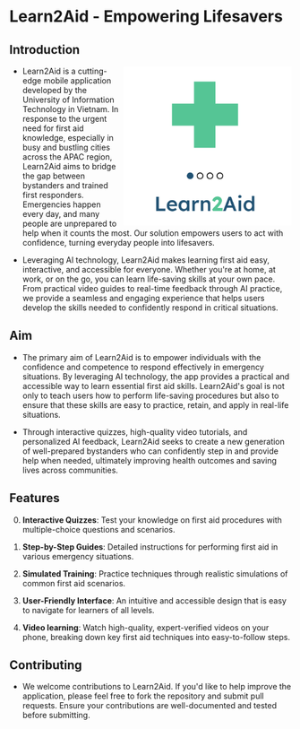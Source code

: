 # Learn2Aid - Empowering Lifesavers

## Introduction
<img align="right" src="app-logo2.png" alt="Learn2aid logo" width="300">

- Learn2Aid is a cutting-edge mobile application developed by the University of Information Technology in Vietnam. In response to the urgent need for first aid knowledge, especially in busy and bustling cities across the APAC region, Learn2Aid aims to bridge the gap between bystanders and trained first responders. Emergencies happen every day, and many people are unprepared to help when it counts the most. Our solution empowers users to act with confidence, turning everyday people into lifesavers.

- Leveraging AI technology, Learn2Aid makes learning first aid easy, interactive, and accessible for everyone. Whether you're at home, at work, or on the go, you can learn life-saving skills at your own pace. From practical video guides to real-time feedback through AI practice, we provide a seamless and engaging experience that helps users develop the skills needed to confidently respond in critical situations.



## Aim

- The primary aim of Learn2Aid is to empower individuals with the confidence and competence to respond effectively in emergency situations. By leveraging AI technology, the app provides a practical and accessible way to learn essential first aid skills. Learn2Aid's goal is not only to teach users how to perform life-saving procedures but also to ensure that these skills are easy to practice, retain, and apply in real-life situations.

- Through interactive quizzes, high-quality video tutorials, and personalized AI feedback, Learn2Aid seeks to create a new generation of well-prepared bystanders who can confidently step in and provide help when needed, ultimately improving health outcomes and saving lives across communities.

## Features

0.  **Interactive Quizzes**: Test your knowledge on first aid procedures with multiple-choice questions and scenarios.

1.  **Step-by-Step Guides**: Detailed instructions for performing first aid in various emergency situations.

2.  **Simulated Training**: Practice techniques through realistic simulations of common first aid scenarios.

3.  **User-Friendly Interface**: An intuitive and accessible design that is easy to navigate for learners of all levels.

4.  **Video learning**: Watch high-quality, expert-verified videos on your phone, breaking down key first aid techniques into easy-to-follow steps.

## Contributing

- We welcome contributions to Learn2Aid. If you'd like to help improve the application, please feel free to fork the repository and submit pull requests. Ensure your contributions are well-documented and tested before submitting.
